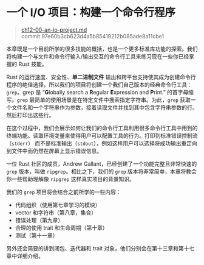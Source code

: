 # 一个 I/O 项目：构建一个命令行程序

> [ch12-00-an-io-project.md](https://github.com/rust-lang/book/blob/master/second-edition/src/ch12-00-an-io-project.md)
> <br>
> commit 97e60b3cb623d4a5b85419212b085ade8a11cbe1

本章既是一个目前所学的很多技能的概括，也是一个更多标准库功能的探索。我们将构建一个与文件和命令行输入/输出交互的命令行工具来练习现在一些你已经掌握的 Rust 技能。

Rust 的运行速度、安全性、**单二进制文件** 输出和跨平台支持使其成为创建命令行程序的绝佳选择，所以我们的项目将创建一个我们自己版本的经典命令行工具：`grep`。grep 是 “**G**lobally search a **R**egular **E**xpression and **P**rint.” 的首字母缩写。`grep` 最简单的使用场景是在特定文件中搜索指定字符串。为此，`grep` 获取一个文件名和一个字符串作为参数，接着读取文件并找到其中包含字符串参数的行。然后打印出这些行。

在这个过程中，我们会展示如何让我们的命令行工具利用很多命令行工具中用到的终端功能。读取环境变量来使得用户可以配置工具的行为。打印到标准错误控制流（`stderr`） 而不是标准输出（`stdout`），例如这样用户可以选择将成功输出重定向到文件中而仍然在屏幕上显示错误信息。

一位 Rust 社区的成员，Andrew Gallant，已经创建了一个功能完整且非常快速的 `grep` 版本，叫做 `ripgrep`。相比之下，我们的 `grep` 版本将非常简单，本章将教会你一些帮助理解像 `ripgrep` 这样真实项目的背景知识。

我们的 `grep` 项目将会结合之前所学的一些内容：

- 代码组织（使用第七章学习的模块）
- vector 和字符串（第八章，集合）
- 错误处理（第九章）
- 合理的使用 trait 和生命周期（第十章）
- 测试（第十一章）

另外还会简要的讲到闭包、迭代器和 trait 对象，他们分别会在第十三章和第十七章中详细介绍。
